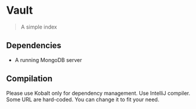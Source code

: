 # Vault

> A simple index

## Dependencies

* A running MongoDB server

## Compilation

Please use Kobalt only for dependency management. Use IntelliJ compiler.  
Some URL are hard-coded. You can change it to fit your need.

